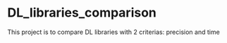 # DL_libraries_comparison
This  project is to compare DL libraries with 2 criterias: precision and time
